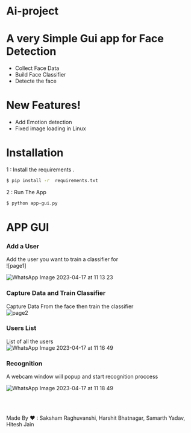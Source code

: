 # Ai-project


# A very Simple Gui app for Face Detection 

  - Collect Face Data
  - Build Face Classifier 
  - Detecte the face

#  New Features!

  - Add Emotion detection
  - Fixed image loading in Linux 
  
  
# Installation

1 : Install the requirements .

```sh
$ pip install -r  requirements.txt
```

2 : Run The App 

```sh
$ python app-gui.py
```

# APP GUI

### Add a User <br>
Add the user you want to train a classifier for <br>
![page1]

![WhatsApp Image 2023-04-17 at 11 13 23](https://user-images.githubusercontent.com/86155054/232402096-5b4d8d79-1f37-4142-a046-a4f67180fd04.jpg)

### Capture Data and Train Classifier<br>
Capture Data From the face then train the classifier<br>
![page2](https://i.ibb.co/D8JgYhN/capandtraindata.png)<br>

### Users List<br>
List of all the users<br>
![WhatsApp Image 2023-04-17 at 11 16 49](https://user-images.githubusercontent.com/86155054/232402298-a7ea5a88-f392-46f6-9b9a-4b625e29c4fd.jpg)

### Recognition <br>
A webcam window will popup and start recognition proccess<br>

![WhatsApp Image 2023-04-17 at 11 18 49](https://user-images.githubusercontent.com/86155054/232402518-47aacec1-0f45-46f1-a6b2-ae9462356884.jpg)



<br><br>

Made By ❤ : Saksham Raghuvanshi, Harshit Bhatnagar, Samarth Yadav, Hitesh Jain<br>
